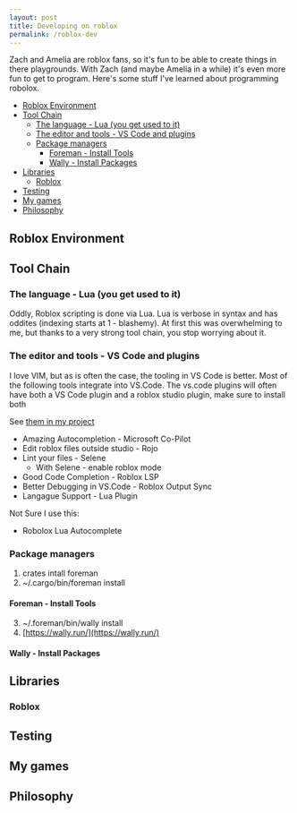 ```yaml
---
layout: post
title: Developing on roblox
permalink: /roblox-dev
---
```


Zach and Amelia are roblox fans, so it's fun to be able to create things in there playgrounds. With Zach (and maybe Amelia in a while) it's even more fun to get to program. Here's some stuff I've learned about programming robolox.

<!-- prettier-ignore-start -->


<!-- vim-markdown-toc-start -->

- [Roblox Environment](#roblox-environment)
- [Tool Chain](#tool-chain)
    - [The language - Lua (you get used to it)](#the-language---lua-you-get-used-to-it)
    - [The editor and tools - VS Code and plugins](#the-editor-and-tools---vs-code-and-plugins)
    - [Package managers](#package-managers)
        - [Foreman - Install Tools](#foreman---install-tools)
        - [Wally - Install Packages](#wally---install-packages)
- [Libraries](#libraries)
    - [Roblox](#roblox)
- [Testing](#testing)
- [My games](#my-games)
- [Philosophy](#philosophy)

<!-- vim-markdown-toc -->
<!-- prettier-ignore-end -->

## Roblox Environment

## Tool Chain

### The language - Lua (you get used to it)

Oddly, Roblox scripting is done via Lua. Lua is verbose in syntax and has oddites (indexing starts at 1 - blashemy). At first this was overwhelming to me, but thanks to a very strong tool chain, you stop worrying about it.

### The editor and tools - VS Code and plugins

I love VIM, but as is often the case, the tooling in VS Code is better. Most of the following tools integrate into VS.Code. The vs.code plugins will often have both a VS Code plugin and a roblox studio plugin, make sure to install both

See [them in my project](https://github.com/idvorkin/cat-lady-2/blob/main/.vscode/extensions.json)

- Amazing Autocompletion - Microsoft Co-Pilot
- Edit roblox files outside studio - Rojo
- Lint your files - Selene
  - With Selene - enable roblox mode
- Good Code Completion - Roblox LSP
- Better Debugging in VS.Code - Roblox Output Sync
- Langague Support - Lua Plugin

Not Sure I use this:

- Robolox Lua Autocomplete

### Package managers

1. crates intall foreman
2. ~/.cargo/bin/foreman install

#### Foreman - Install Tools

3. ~/.foreman/bin/wally install
4. [https://wally.run/](https://wally.run/)

#### Wally - Install Packages

## Libraries

### Roblox

## Testing

## My games

## Philosophy
